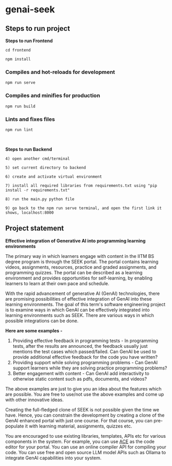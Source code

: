 # genai-seek

## Steps to run project

**Steps to run Frontend**

```
cd frontend
```

```
npm install
```

### Compiles and hot-reloads for development

```
npm run serve
```

### Compiles and minifies for production

```
npm run build
```

### Lints and fixes files

```
npm run lint
```

<br>

**Steps to run Backend**

```
4) open another cmd/terminal
```

```
5) set current directory to backend
```

```
6) create and activate virtual environment
```

```
7) install all required libraries from requirements.txt using "pip install -r requirements.txt"
```

```
8) run the main.py python file
```

```
9) go back to the npm run serve terminal, and open the first link it shows, localhost:8000
```

## Project statement

**Effective integration of Generative AI into programming learning environments**

The primary way in which learners engage with content in the IITM BS degree program is through the SEEK portal. The portal contains learning videos, assignments, resources, practice and graded assignments, and programming quizzes. The portal can be described as a learning environment and provides opportunities for self-learning, by enabling learners to learn at their own pace and schedule.

With the rapid advancement of generative AI (GenAI) technologies, there are promising possibilities of effective integration of GenAI into these learning environments. The goal of this term's software engineering project is to examine ways in which GenAI can be effectively integrated into learning environments such as SEEK. There are various ways in which possible integrations can be done.

**Here are some examples -**

1. Providing effective feedback in programming tests - In programming tests, after the results are announced, the feedback usually just mentions the test cases which passed/failed. Can GenAI be used to provide additional effective feedback for the code you have written?
2. Providing support while solving programming problems - Can GenAI support learners while they are solving practice programming problems?
3. Better engagement with content - Can GenAI add interactivity to otherwise static content such as pdfs, documents, and videos?

The above examples are just to give you an idea about the features which are possible. You are free to use/not use the above examples and come up with other innovative ideas.

Creating the full-fledged clone of SEEK is not possible given the time we have. Hence, you can constrain the development by creating a clone of the GenAI enhanced portal with just one course. For that course, you can pre-populate it with learning material, assignments, quizzes etc.

You are encouraged to use existing libraries, templates, APIs etc for various components in the system. For example, you can use [ACE](https://ace.c9.io/) as the code editor for your portal. You can use an online compiler API for compiling your code. You can use free and open source LLM model APIs such as Ollama to integrate GenAI capabilities into your system.
